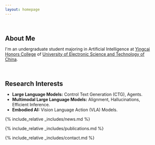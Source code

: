 ```yaml
---
layout: homepage
---
```


<h1 id="about-me"></h1>

<h2 style="margin: 60px 0px 10px;">About Me</h2>

I'm an undergraduate student majoring in Artificial Intelligence at [Yingcai Honors College](https://www.yingcai.uestc.edu.cn/index.htm) of [University of Electronic Science and Technology of China](https://www.uestc.edu.cn/).

<h1 id="research-interests"></h1>

<h2 style="margin: 60px 0px 10px;">Research Interests</h2>

- **Large Language Models:** Control Text Generation (CTG), Agents.
- **Multimodal Large Language Models:** Alignment, Hallucinations, Efficient Inference.
- **Embodied AI:** Vision Language Action (VLA) Models.

<!--
<strong style="color:#e74d3c; font-weight:600"><strong style="color:#e74d3c; font-weight:600">I am currently on the 2023-2024 academic job market, looking for faculty positions in CS, CSE, ECE, IEOR, etc., related to Artificial Intelligence, Computer Vision, and Machine Learning. Please feel free to contact me if you are interested. I am also happy to give talks on my research in related seminars.</strong></strong>
-->

{% include_relative _includes/news.md %}

{% include_relative _includes/publications.md %}

{% include_relative _includes/contact.md %}

<script type='text/javascript' id='clustrmaps' src='//cdn.clustrmaps.com/map_v2.js?cl=ffffff&w=a&t=tt&d=6Rxz691fLksdEWBSvB3dNcZ2zUeCjGixNlaXP5xsIh8'></script>
